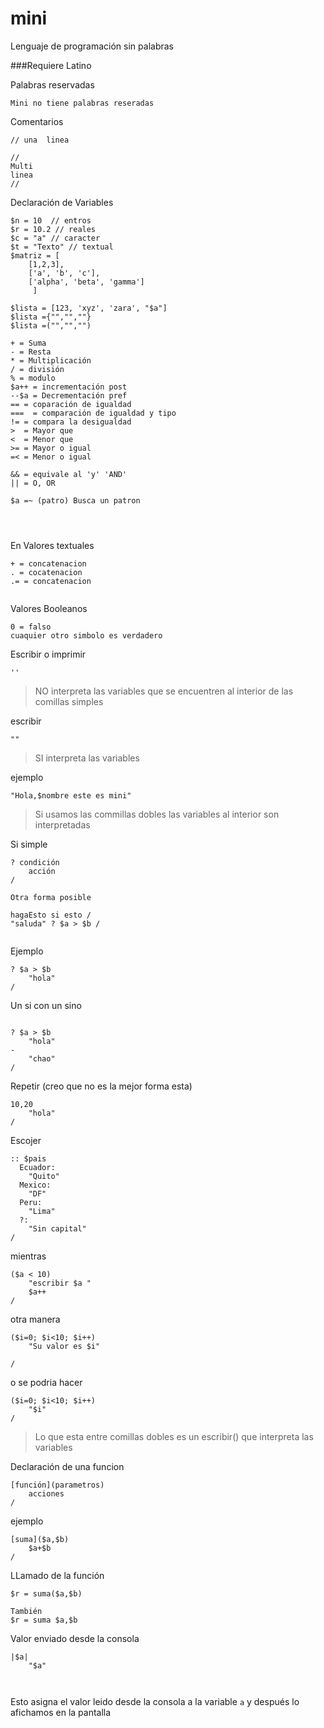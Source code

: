 # mini
Lenguaje de programación sin palabras

###Requiere Latino

Palabras reservadas
```
Mini no tiene palabras reseradas

```




Comentarios
```
// una  linea

//
Multi 
linea
//
```
Declaración de Variables
```
$n = 10  // entros
$r = 10.2 // reales
$c = "a" // caracter
$t = "Texto" // textual 
$matriz = [
    [1,2,3],
    ['a', 'b', 'c'],
    ['alpha', 'beta', 'gamma']
     ]

$lista = [123, 'xyz', 'zara', "$a"]
$lista ={"","",""} 
$lista =("","","")

```

```
+ = Suma
- = Resta
* = Multiplicación
/ = división
% = modulo
$a++ = incrementación post
--$a = Decrementación pref
== = coparación de igualdad
===  = comparación de igualdad y tipo
!= = compara la desigualdad
>  = Mayor que
<  = Menor que 
>= = Mayor o igual 
=< = Menor o igual

&& = equivale al 'y' 'AND'
|| = O, OR 

$a =~ (patro) Busca un patron


 
```

 En Valores textuales
```
+ = concatenacion
. = cocatenacion
.= = concatenacion
 
```


Valores Booleanos
```
0 = falso
cuaquier otro simbolo es verdadero

```
Escribir o imprimir
```
''
```
> NO interpreta las variables que se encuentren al interior de las comillas simples

escribir
```
"" 
```
> SI interpreta las variables

ejemplo 
```
"Hola,$nombre este es mini"

```
> Si usamos las commillas dobles las variables al interior son interpretadas 


Si simple
```
? condición
	acción
/ 

Otra forma posible 

hagaEsto si esto /
"saluda" ? $a > $b /


```


Ejemplo
```
? $a > $b 
	"hola"
/
```


Un si con un sino 

```

? $a > $b 
	"hola"
-
	"chao"
/
```
Repetir (creo que no es la mejor forma esta)

```
10,20
	"hola"
/
```

Escojer
```
:: $pais
  Ecuador:
	"Quito"
  Mexico:
	"DF"
  Peru:
  	"Lima"
  ?:
	"Sin capital"	
/
```
mientras

```
($a < 10)
	"escribir $a "
	$a++
/
```
otra manera 
```
($i=0; $i<10; $i++)
	"Su valor es $i"
	
/

```
o se podria hacer 
```
($i=0; $i<10; $i++)
	"$i"	
/
```
>Lo que esta entre comillas dobles es un escribir() que interpreta las variables




Declaración de una funcion

```
[función](parametros)
	acciones
/

```

ejemplo 
```
[suma]($a,$b)
	$a+$b
/
```
LLamado de la función 
```
$r = suma($a,$b)

También
$r = suma $a,$b

```

Valor enviado desde la consola
```
|$a|
	"$a"

	
```
Esto asigna el valor leido desde la consola a la variable ```a``` y después lo afichamos en la pantalla	










	
